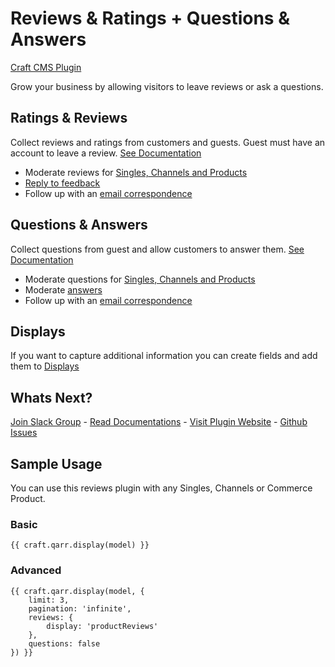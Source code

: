 # Reviews & Ratings + Questions & Answers 

[Craft CMS Plugin](https://plugins.craftcms.com/qarr)

Grow your business by allowing visitors to leave reviews or ask a questions.



## Ratings & Reviews

Collect reviews and ratings from customers and guests. Guest must have an account to leave a review. [See Documentation](https://docs.qarr.tools/reviews/)

* Moderate reviews for [Singles, Channels and Products](https://docs.qarr.tools/elements/reviews/#reviews-index)
* [Reply to feedback](https://docs.qarr.tools/elements/reviews/#review-entry)
* Follow up with an [email correspondence](https://docs.qarr.tools/elements/reviews/#email-correspondence)


## Questions & Answers

Collect questions from guest and allow customers to answer them. [See Documentation](https://docs.qarr.tools/questions/)

* Moderate questions for [Singles, Channels and Products](https://docs.qarr.tools/elements/questions/#reviews-index)
* Moderate [answers](https://docs.qarr.tools/elements/questions/#question-entry) 
* Follow up with an [email correspondence](https://docs.qarr.tools/elements/questions/#email-correspondence)


## Displays

If you want to capture additional information you can create fields and add them to [Displays](https://docs.qarr.tools/displays/)


## Whats Next?

[Join Slack Group](https://join.slack.com/t/qarrtools/shared_invite/enQtNDc0OTM0MTE2NjI1LTY4N2VhZDFjNmU4MjQ1ZThlZDJmMTcyNjM4MzhhZjhhMzIxOTNkMGU1Yjc5N2UwNDY0ZGNhOGYwMTc3Njg1MTU) - [Read Documentations](https://docs.qarr.tools) - [Visit Plugin Website](https://qarr.tools) - [Github Issues](https://github.com/owldesign/QARR/issues)

## Sample Usage

You can use this reviews plugin with any Singles, Channels or Commerce Product.

### Basic

`{{ craft.qarr.display(model) }}`

### Advanced
```
{{ craft.qarr.display(model, {
    limit: 3,
    pagination: 'infinite',
    reviews: {
        display: 'productReviews'
    },
    questions: false
}) }}
```	
